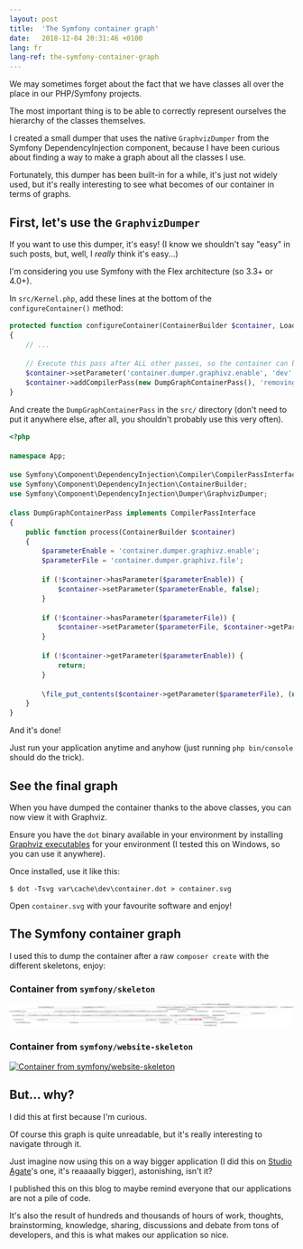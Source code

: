 ```yaml
---
layout: post
title:  'The Symfony container graph'
date:   2018-12-04 20:31:46 +0100
lang: fr
lang-ref: the-symfony-container-graph
---
```


We may sometimes forget about the fact that we have classes all over the place in our PHP/Symfony projects.

The most important thing is to be able to correctly represent ourselves the hierarchy of the classes themselves.

I created a small dumper that uses the native `GraphvizDumper` from the Symfony DependencyInjection component, because
I have been curious about finding a way to make a graph about all the classes I use.

Fortunately, this dumper has been built-in for a while, it's just not widely used, but it's really interesting to see
what becomes of our container in terms of graphs.

## First, let's use the `GraphvizDumper`

If you want to use this dumper, it's easy! (I know we shouldn't say "easy" in such posts, but, well, I _really_ think
it's easy...)

I'm considering you use Symfony with the Flex architecture (so 3.3+ or 4.0+).

In `src/Kernel.php`, add these lines at the bottom of the `configureContainer()` method:

```php
protected function configureContainer(ContainerBuilder $container, LoaderInterface $loader)
{
    // ...

    // Execute this pass after ALL other passes, so the container can be dumped when asked.
    $container->setParameter('container.dumper.graphivz.enable', 'dev' === $this->environment && $this->debug);
    $container->addCompilerPass(new DumpGraphContainerPass(), 'removing', -2048);
}
```

And create the `DumpGraphContainerPass` in the `src/` directory (don't need to put it anywhere else, after all, you
shouldn't probably use this very often).

```php
<?php

namespace App;

use Symfony\Component\DependencyInjection\Compiler\CompilerPassInterface;
use Symfony\Component\DependencyInjection\ContainerBuilder;
use Symfony\Component\DependencyInjection\Dumper\GraphvizDumper;

class DumpGraphContainerPass implements CompilerPassInterface
{
    public function process(ContainerBuilder $container)
    {
        $parameterEnable = 'container.dumper.graphivz.enable';
        $parameterFile = 'container.dumper.graphivz.file';

        if (!$container->hasParameter($parameterEnable)) {
            $container->setParameter($parameterEnable, false);
        }

        if (!$container->hasParameter($parameterFile)) {
            $container->setParameter($parameterFile, $container->getParameter('kernel.cache_dir').'/container.dot');
        }

        if (!$container->getParameter($parameterEnable)) {
            return;
        }

        \file_put_contents($container->getParameter($parameterFile), (new GraphvizDumper($container))->dump());
    }
}
```

And it's done!

Just run your application anytime and anyhow (just running `php bin/console` should do the trick).

## See the final graph

When you have dumped the container thanks to the above classes, you can now view it with Graphviz.

Ensure you have the `dot` binary available in your environment by installing [Graphviz executables](https://www.graphviz.org/)
for your environment (I tested this on Windows, so you can use it anywhere).

Once installed, use it like this:

```
$ dot -Tsvg var\cache\dev\container.dot > container.svg
``` 

Open `container.svg` with your favourite software and enjoy!

## The Symfony container graph

I used this to dump the container after a raw `composer create` with the different skeletons, enjoy:

### Container from `symfony/skeleton`

[![Container from symfony/skeleton](/img/symfony_skeleton_container.svg)](/img/symfony_skeleton_container.svg)

### Container from `symfony/website-skeleton`

[![Container from symfony/website-skeleton](/img/symfony_website_skeleton_container.svg)](/img/symfony_website_skeleton_container.svg)

## But... why?

I did this at first because I'm curious.

Of course this graph is quite unreadable, but it's really interesting to navigate through it.

Just imagine now using this on a way bigger application (I did this on [Studio Agate](https://www.studio-agate.com/en)'s
one, it's reaaaally bigger), astonishing, isn't it?

I published this on this blog to maybe remind everyone that our applications are not a pile of code.

It's also the result of hundreds and thousands of hours of work, thoughts, brainstorming, knowledge, sharing, 
discussions and debate from tons of developers, and this is what makes our application so nice.
